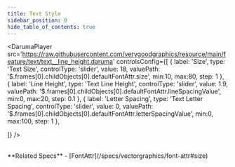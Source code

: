 ```yaml
---
title: Text Style
sidebar_position: 0
hide_table_of_contents: true
---
```


<DarumaPlayer
  src='https://raw.githubusercontent.com/verygoodgraphics/resource/main/feature/text/text__line_height.daruma'
  controlsConfig={[
    {
      label:  'Size',
      type: 'Text Size',
      controlType: 'slider',
      value: 18,
      valuePath: '$.frames[0].childObjects[0].defaultFontAttr.size',
      min:10,
      max:80,
      step: 1
    },
    {
      label:  'Line Height',
      type: 'Text Line Height',
      controlType: 'slider',
      value: 1.9,
      valuePath: '$.frames[0].childObjects[0].defaultFontAttr.lineSpacingValue',
      min:0,
      max:20,
      step: 0.1
    },
    {
      label:  'Letter Spacing',
      type: 'Text Letter Spacing',
      controlType: 'slider',
      value: 0,
      valuePath: '$.frames[0].childObjects[0].defaultFontAttr.letterSpacingValue',
      min:0,
      max:100,
      step: 1
    },

  ]}
/>

<br />
**Related Specs**
- [FontAttr](/specs/vectorgraphics/font-attr#size)
